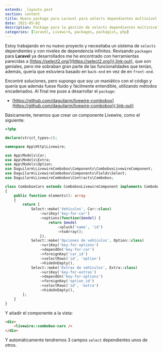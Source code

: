 ```yaml
---
extends: _layouts.post
section: content
title: Nuevo package para Laravel para selects dependientes multinivel (combobox)
date: 2021-05-02
description: Package para la gestión de selects dependientes multinivel para Laravel utilizando Livewire y TailwindCSS. 
categories: [laravel, Livewire, packages, packagist, php]
---
```


Estoy trabajando en nu nuevo proyecto y necesitaba un sistema de `selects` dependientes y con niveles de dependencia infinitos. Revisando `packages` para **Laravel** ya desarrollados me he encontrado con herramientas parecidas a [https://select2.org/](https://select2.org/){.link-out}, que son geniales, pero me sobraban gran parte de las funcionalidades que tenían, además, quería que estuviera basado en `back-end` en vez de en `front-end`.

Encontré soluciones, pero supongo que soy un maniático con el código y quería que además fuese fluido y fácilmente entendible, utilizando métodos encadenados. Al final me puse a desarrollar el `package`:

- [https://github.com/daguilarm/livewire-combobox](https://github.com/daguilarm/livewire-combobox){.link-out}

Básicamente, tenemos que crear un componente Livewire, como el siguiente:

```php
<?php

declare(strict_types=1);

namespace App\Http\Livewire;

use App\Models\Car;
use App\Models\Extra;
use App\Models\Option;
use Daguilarm\LivewireCombobox\Components\ComboboxLivewireComponent;
use Daguilarm\LivewireCombobox\Components\Fields\Select;
use Daguilarm\LivewireCombobox\Contracts\Combobox;

class ComboboxCars extends ComboboxLivewireComponent implements Combobox
{
    public function elements(): array
    {
        return [
            Select::make('Vehículos', Car::class)
                ->uriKey('key-for-car')
                ->options(function($model) {
                    return $model
                        ->pluck('name', 'id')
                        ->toArray();
                }),
            Select::make('Opciones de vehículos', Option::class)
                ->uriKey('key-for-options')
                ->dependOn('key-for-car')
                ->foreignKey('car_id')
                ->selectRows('id', 'option')
                ->hideOnEmpty(),
            Select::make('Extras de vehículos', Extra::class)
                ->uriKey('key-for-extras')
                ->dependOn('key-for-options')
                ->foreignKey('option_id')
                ->selectRows('id', 'extra')
                ->hideOnEmpty(),
        ];
    }
}
```

Y añadir el componente a la vista:

```html 
<div>
    <livewire::combobox-cars />
</div>
```

Y automáticamente tendremos 3 campos `select` dependientes unos de otros.
